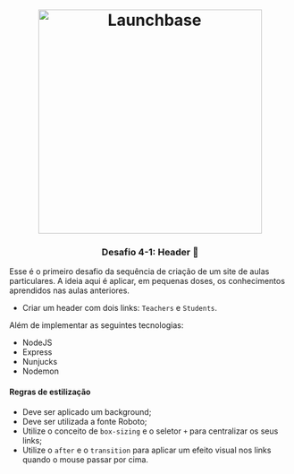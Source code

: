 <h1 align="center">
    <img alt="Launchbase" src="https://storage.googleapis.com/golden-wind/bootcamp-launchbase/logo.png" width="400px" />
</h1>

<h3 align="center">
  Desafio 4-1: Header 🚀
</h3>

Esse é o primeiro desafio da sequência de criação de um site de aulas particulares. A ideia aqui é aplicar, em pequenas doses, os conhecimentos aprendidos nas aulas anteriores.

- Criar um header com dois links: `Teachers` e `Students`.

Além de implementar as seguintes tecnologias:

- NodeJS
- Express
- Nunjucks
- Nodemon

#### Regras de estilização

- Deve ser aplicado um background;
- Deve ser utilizada a fonte Roboto;
- Utilize o conceito de `box-sizing` e o seletor `+` para centralizar os seus links;
- Utilize o `after` e o `transition` para aplicar um efeito visual nos links quando o mouse passar por cima.